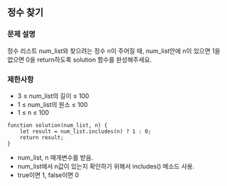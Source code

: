 ## 정수 찾기 

### 문제 설명 
<p>
  정수 리스트 num_list와 찾으려는 정수 n이 주어질 때, num_list안에 n이 있으면 1을 없으면 0을 return하도록 solution 함수를 완성해주세요.
</p>

### 제한사항 
+ 3 ≤ num_list의 길이 ≤ 100
+ 1 ≤ num_list의 원소 ≤ 100
+ 1 ≤ n ≤ 100

```
function solution(num_list, n) {
    let result = num_list.includes(n) ? 1 : 0;
    return result;
}
```
+ num_list, n 매개변수를 받음.
+ num_list에서 n값이 있는지 확인하기 위해서 includes() 메소드 사용.
+ true이면 1, false이면 0
